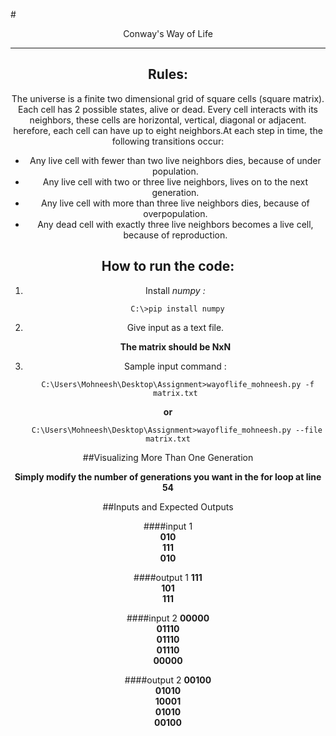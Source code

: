 #<center> Conway's Way of Life<center>
********
**Rules:**
----

The universe is a finite two dimensional grid of square cells (square matrix). Each cell has 2 possible states, alive or dead. Every cell interacts with its neighbors, these cells are horizontal, vertical, diagonal or adjacent. herefore, each cell can have up to eight neighbors.At each step in time, the following transitions occur:

*  Any live cell with fewer than two live neighbors dies, because of under
population.
* Any live cell with two or three live neighbors, lives on to the next generation.
* Any live cell with more than three live neighbors dies, because of overpopulation.
* Any dead cell with exactly three live neighbors becomes a live cell, because of
reproduction.

**How to run the code:**
---
1. Install _numpy :_

		C:\>pip install numpy
2. Give input as a text file.
	
	__The matrix should be NxN__
3. Sample input command :
	
		C:\Users\Mohneesh\Desktop\Assignment>wayoflife_mohneesh.py -f matrix.txt
__or__  
	
		C:\Users\Mohneesh\Desktop\Assignment>wayoflife_mohneesh.py --file matrix.txt
##Visualizing More Than One Generation

**Simply modify the number of generations you want in the for loop at line 54**


##Inputs and Expected Outputs

####input 1						
**010**  
**111**  
**010** 

####output 1
**111**  
**101**  
**111**

####input 2
**00000**  
**01110**  
**01110**  
**01110**  
**00000**  

####output 2
**00100**  
**01010**  
**10001**  
**01010**  
**00100**  